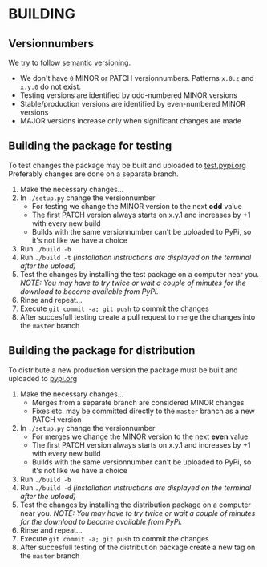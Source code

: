 # BUILDING

## Versionnumbers

We try to follow [semantic versioning](https://semver.org).
-   We don't have `0` MINOR or PATCH versionnumbers. Patterns `x.0.z` and `x.y.0` do not exist. 
-   Testing versions are identified by odd-numbered MINOR versions
-   Stable/production versions are identified by even-numbered MINOR versions
-   MAJOR versions increase only when significant changes are made 

## Building the package for testing

To test changes the package may be built and uploaded to [test.pypi.org](https://test.pypi.org)
Preferably changes are done on a separate branch.

1.  Make the necessary changes...
2.  In `./setup.py` change the versionnumber
    -   For testing we change the MINOR version to the next **odd** value
    -   The first PATCH version always starts on x.y.1 and increases by +1 with every new build 
    -   Builds with the same versionnumber can't be uploaded to PyPi, so it's not like we have a choice
3.  Run `./build -b`
4.  Run `./build -t`  *(installation instructions are displayed on the terminal after the upload)*
5.  Test the changes by installing the test package on a computer near you. *NOTE: You may have to try twice or wait a couple of minutes for the download to become available from PyPi.*
6.  Rinse and repeat...
7.  Execute `git commit -a; git push` to commit the changes
8.  After succesfull testing create a pull request to merge the changes into the `master` branch

## Building the package for distribution

To distribute a new production version the package must be built and uploaded to [pypi.org](https://pypi.org)

1.  Make the necessary changes...
    -   Merges from a separate branch are considered MINOR changes
    -   Fixes etc. may be committed directly to the `master` branch as a new PATCH version
2.  In `./setup.py` change the versionnumber
    -   For merges we change the MINOR version to the next **even** value
    -   The first PATCH version always starts on x.y.1 and increases by +1 with every new build
    -   Builds with the same versionnumber can't be uploaded to PyPi, so it's not like we have a choice
3.  Run `./build -b`
4.  Run `./build -d`  *(installation instructions are displayed on the terminal after the upload)*
5.  Test the changes by installing the distribution package on a computer near you. *NOTE: You may have to try twice or wait a couple of minutes for the download to become available from PyPi.*
6.  Rinse and repeat...
7.  Execute `git commit -a; git push` to commit the changes
8.  After succesfull testing of the distribution package create a new tag on the `master` branch
